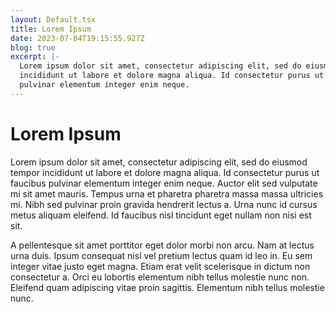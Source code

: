 ```yaml
---
layout: Default.tsx
title: Lorem Ipsum
date: 2023-07-04T19:15:55.927Z
blog: true
excerpt: |-
  Lorem ipsum dolor sit amet, consectetur adipiscing elit, sed do eiusmod tempor
  incididunt ut labore et dolore magna aliqua. Id consectetur purus ut faucibus
  pulvinar elementum integer enim neque.
---
```

# Lorem Ipsum

Lorem ipsum dolor sit amet, consectetur adipiscing elit, sed do eiusmod tempor
incididunt ut labore et dolore magna aliqua. Id consectetur purus ut faucibus
pulvinar elementum integer enim neque. Auctor elit sed vulputate mi sit amet
mauris. Tempus urna et pharetra pharetra massa massa ultricies mi. Nibh sed
pulvinar proin gravida hendrerit lectus a. Urna nunc id cursus metus aliquam
eleifend. Id faucibus nisl tincidunt eget nullam non nisi est sit.

A pellentesque sit amet porttitor eget dolor morbi non arcu. Nam at lectus urna duis. Ipsum consequat nisl vel pretium lectus quam id leo in. Eu sem integer vitae justo eget magna. Etiam erat velit scelerisque in dictum non consectetur a. Orci eu lobortis elementum nibh tellus molestie nunc non. Eleifend quam adipiscing vitae proin sagittis. Elementum nibh tellus molestie nunc.